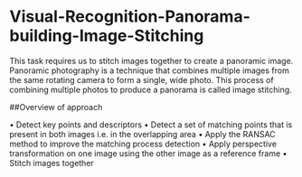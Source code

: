 # Visual-Recognition-Panorama-building-Image-Stitching

This task requires us to stitch images together to create a panoramic image. Panoramic photography is a technique that combines multiple images from the same rotating camera to form a single, wide photo. This process of combining multiple photos to produce a panorama is called image stitching.

##Overview of approach

• Detect key points and descriptors 
• Detect a set of matching points that is present in both images i.e. in the overlapping area 
• Apply the RANSAC method to improve the matching process detection 
• Apply perspective transformation on one image using the other image as a reference frame 
• Stitch images together
